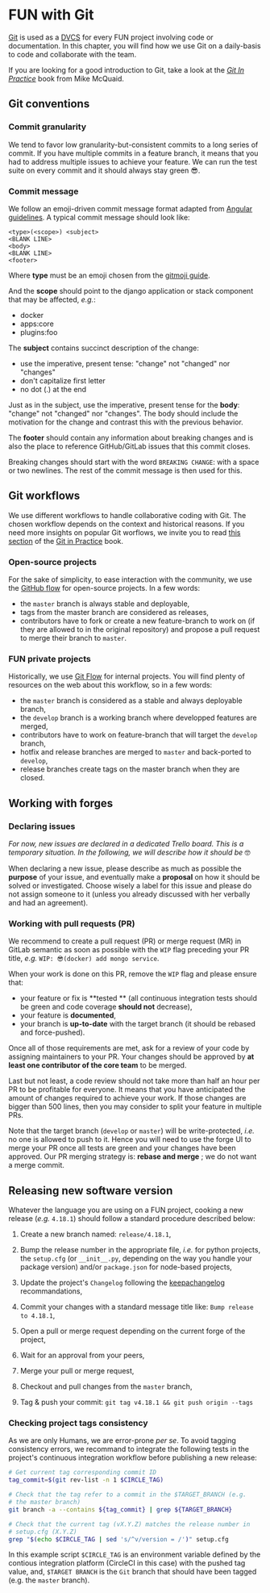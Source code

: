# FUN with Git

[Git](https://git-scm.com) is used as a [DVCS](https://en.wikipedia.org/wiki/Distributed_version_control) for every FUN project involving code or documentation. In this chapter, you will find how we use Git on a daily-basis to code and collaborate with the team.

If you are looking for a good introduction to Git, take a look at the [_Git In Practice_](https://github.com/GitInPractice/GitInPractice#readme) book from Mike McQuaid.

## Git conventions

### Commit granularity

We tend to favor low granularity-but-consistent commits to a long series of commit. If you have multiple commits in a feature branch, it means that you had to address multiple issues to achieve your feature. We can run the test suite on every commit and it should always stay green 😎.

### Commit message

We follow an emoji-driven commit message format adapted from [Angular guidelines](https://github.com/angular/angular/blob/master/CONTRIBUTING.md#-commit-message-guidelines). A typical commit message should look like:

```
<type>(<scope>) <subject>
<BLANK LINE>
<body>
<BLANK LINE>
<footer>
```

Where **type** must be an emoji chosen from the [gitmoji guide](https://gitmoji.carloscuesta.me/).

And the **scope** should point to the django application or stack component that may be affected, _e.g._:

* docker
* apps:core
* plugins:foo

The **subject** contains succinct description of the change:

* use the imperative, present tense: "change" not "changed" nor "changes"
* don't capitalize first letter
* no dot \(.\) at the end

Just as in the subject, use the imperative, present tense for the **body**: "change" not "changed" nor "changes". The body should include the motivation for the change and contrast this with the previous behavior.

The **footer** should contain any information about breaking changes and is also the place to reference GitHub/GitLab issues that this commit closes.

Breaking changes should start with the word `BREAKING CHANGE`: with a space or two newlines. The rest of the commit message is then used for this.

## Git workflows

We use different workflows to handle collaborative coding with Git. The chosen workflow depends on the context and historical reasons. If you need more insights on popular Git worflows, we invite you to read [this section](https://github.com/GitInPractice/GitInPractice/blob/master/14-RecommendedTeamWorkflows.adoc) of the [Git in Practice](https://github.com/GitInPractice/GitInPractice) book.

### Open-source projects

For the sake of simplicity, to ease interaction with the community, we use the [GitHub flow](https://guides.github.com/introduction/flow/index.html) for open-source projects. In a few words:

* the `master` branch is always stable and deployable,
* tags from the master branch are considered as releases,
* contributors have to fork or create a new feature-branch to work on \(if they are allowed to in the original repository\) and propose a pull request to merge their branch to `master`.

### FUN private projects

Historically, we use [Git Flow](http://nvie.com/posts/a-successful-git-branching-model/) for internal projects. You will find plenty of resources on the web about this workflow, so in a few words:

* the `master` branch is considered as a stable and always deployable branch,
* the `develop` branch is a working branch where developped features are merged,
* contributors have to work on feature-branch that will target the `develop` branch,
* hotfix and release branches are merged to `master` and back-ported to `develop`,
* release branches create tags on the master branch when they are closed.

## Working with forges

### Declaring issues

_For now, new issues are declared in a dedicated Trello board. This is a temporary situation. In the following, we will describe how it should be_ 🤓

When declaring a new issue, please describe as much as possible the **purpose** of your issue, and eventually make a **proposal** on how it should be solved or investigated. Choose wisely a label for this issue and please do not assign someone to it \(unless you already discussed with her verbally and had an agreement\).

### Working with pull requests \(PR\)

We recommend to create a pull request \(PR\) or merge request \(MR\) in GitLab semantic as soon as possible with the `WIP` flag preceding your PR title, _e.g._ `WIP: 😎(docker) add mongo service`.

When your work is done on this PR, remove the `WIP` flag and please ensure that:

* your feature or fix is **tested ** \(all continuous integration tests should be green and code coverage **should not** decrease\),
* your feature is **documented**,
* your branch is **up-to-date** with the target branch \(it should be rebased and force-pushed\).

Once all of those requirements are met, ask for a review of your code by assigning maintainers to your PR. Your changes should be approved by **at least one contributor of the core team** to be merged.

Last but not least, a code review should not take more than half an hour per PR to be profitable for everyone. It means that you have anticipated the amount of changes required to achieve your work. If those changes are bigger than 500 lines, then you may consider to split your feature in multiple PRs.

Note that the target branch \(`develop` or `master`\) will be write-protected, _i.e._ no one is allowed to push to it. Hence you will need to use the forge UI to merge your PR once all tests are green and your changes have been approved. Our PR merging strategy is: **rebase and merge** ; we do not want a merge commit.

## Releasing new software version

Whatever the language you are using on a FUN project, cooking a new release \(_e.g._ `4.18.1`\) should follow a standard procedure described below:

1. Create a new branch named: `release/4.18.1`,

2. Bump the release number in the appropriate file, _i.e._ for python projects, the `setup.cfg`  \(or `__init__.py`, depending on the way you handle your package version\) and/or `package.json` for node-based projects,

3. Update the project's `Changelog` following the [keepachangelog](https://keepachangelog.com/en/0.3.0/) recommandations,

4. Commit your changes with a standard message title like: `Bump release to 4.18.1`,

5. Open a pull or merge request depending on the current forge of the project,

6. Wait for an approval from your peers,

7. Merge your pull or merge request,

8. Checkout and pull changes from the `master` branch,

9. Tag & push your commit: `git tag v4.18.1 && git push origin --tags`

### Checking project tags consistency

As we are only Humans, we are error-prone _per se_. To avoid tagging consistency errors, we recommand to integrate the following tests in the project's continuous integration workflow before publishing a new release:

```bash
# Get current tag corresponding commit ID
tag_commit=$(git rev-list -n 1 $CIRCLE_TAG)

# Check that the tag refer to a commit in the $TARGET_BRANCH (e.g.
# the master branch)
git branch -a --contains ${tag_commit} | grep ${TARGET_BRANCH}

# Check that the current tag (vX.Y.Z) matches the release number in
# setup.cfg (X.Y.Z)
grep "$(echo $CIRCLE_TAG | sed 's/^v/version = /')" setup.cfg
```

In this example script `$CIRCLE_TAG` is an environment variable defined by the contious integration platform \(CircleCI in this case\) with the pushed tag value, and, `$TARGET BRANCH` is the `Git` branch that should have been tagged \(e.g. the `master` branch\).

